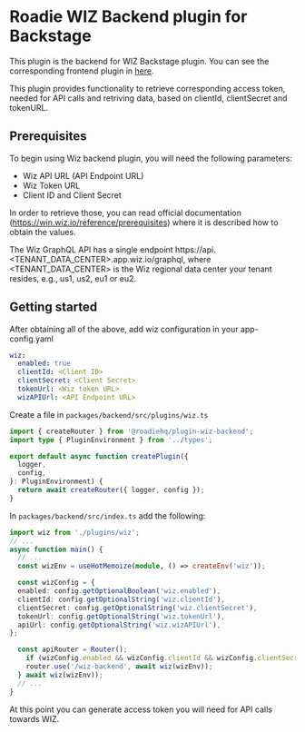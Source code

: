 # Roadie WIZ Backend plugin for Backstage

This plugin is the backend for WIZ Backstage plugin. You can see the corresponding frontend plugin in [here](/plugins/frontend/backstage-plugin-wiz/README.md).

This plugin provides functionality to retrieve corresponding access token, needed for API calls and retriving data, based on clientId, clientSecret and tokenURL.

## Prerequisites

To begin using Wiz backend plugin, you will need the following parameters:

- Wiz API URL (API Endpoint URL)
- Wiz Token URL
- Client ID and Client Secret

In order to retrieve those, you can read official documentation (https://win.wiz.io/reference/prerequisites) where it is described how to obtain the values.

The Wiz GraphQL API has a single endpoint
https://api.<TENANT_DATA_CENTER>.app.wiz.io/graphql, where <TENANT_DATA_CENTER> is the Wiz regional data center your tenant resides, e.g., us1, us2, eu1 or eu2.

## Getting started

After obtaining all of the above, add wiz configuration in your app-config.yaml

```yaml
wiz:
  enabled: true
  clientId: <Client ID>
  clientSecret: <Client Secret>
  tokenUrl: <Wiz token URL>
  wizAPIUrl: <API Endpoint URL>
```

Create a file in `packages/backend/src/plugins/wiz.ts`

```typescript
import { createRouter } from '@roadiehq/plugin-wiz-backend';
import type { PluginEnvironment } from '../types';

export default async function createPlugin({
  logger,
  config,
}: PluginEnvironment) {
  return await createRouter({ logger, config });
}
```

In `packages/backend/src/index.ts` add the following:

```typescript
import wiz from './plugins/wiz';
// ...
async function main() {
  // ...
  const wizEnv = useHotMemoize(module, () => createEnv('wiz'));

  const wizConfig = {
  enabled: config.getOptionalBoolean('wiz.enabled'),
  clientId: config.getOptionalString('wiz.clientId'),
  clientSecret: config.getOptionalString('wiz.clientSecret'),
  tokenUrl: config.getOptionalString('wiz.tokenUrl'),
  apiUrl: config.getOptionalString('wiz.wizAPIUrl'),
};

  const apiRouter = Router();
    if (wizConfig.enabled && wizConfig.clientId && wizConfig.clientSecret && wizConfig.tokenUrl && wizConfig.apiUrl) {
    router.use('/wiz-backend', await wiz(wizEnv));
  } await wiz(wizEnv));
  // ...
}
```

At this point you can generate access token you will need for API calls towards WIZ.
